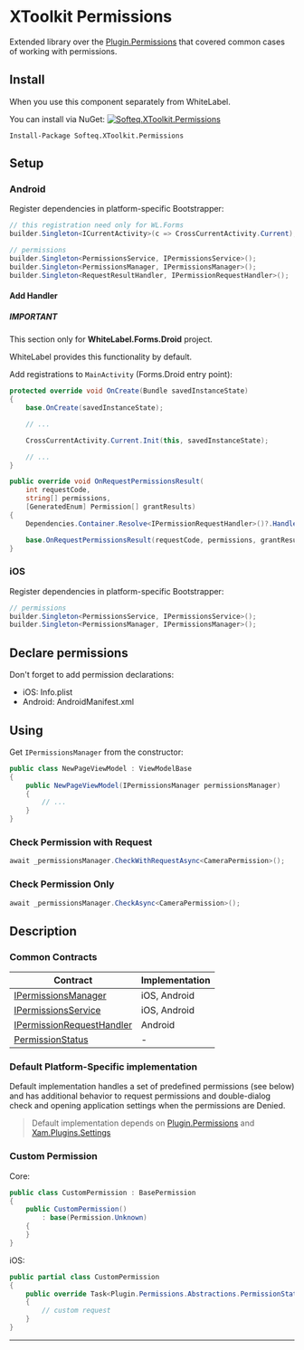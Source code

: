 # XToolkit Permissions

Extended library over the [Plugin.Permissions](https://github.com/jamesmontemagno/PermissionsPlugin) that covered common cases of working with permissions.

## Install

When you use this component separately from WhiteLabel.

You can install via NuGet: [![Softeq.XToolkit.Permissions](https://buildstats.info/nuget/Softeq.XToolkit.Permissions?includePreReleases=true)](https://www.nuget.org/packages/Softeq.XToolkit.Permissions)

```text
Install-Package Softeq.XToolkit.Permissions
```

## Setup

### Android

Register dependencies in platform-specific Bootstrapper:

```cs
// this registration need only for WL.Forms
builder.Singleton<ICurrentActivity>(c => CrossCurrentActivity.Current);

// permissions
builder.Singleton<PermissionsService, IPermissionsService>();
builder.Singleton<PermissionsManager, IPermissionsManager>();
builder.Singleton<RequestResultHandler, IPermissionRequestHandler>();
```

#### Add Handler

<div class="IMPORTANT">
<h5>IMPORTANT</h5>
<p>This section only for <b>WhiteLabel.Forms.Droid</b> project.

WhiteLabel provides this functionality by default.</p>
</div>

Add registrations to `MainActivity` (Forms.Droid entry point):

```cs
protected override void OnCreate(Bundle savedInstanceState)
{
    base.OnCreate(savedInstanceState);

    // ...

    CrossCurrentActivity.Current.Init(this, savedInstanceState);

    // ...
}

public override void OnRequestPermissionsResult(
    int requestCode,
    string[] permissions,
    [GeneratedEnum] Permission[] grantResults)
{
    Dependencies.Container.Resolve<IPermissionRequestHandler>()?.Handle(requestCode, permissions, grantResults);

    base.OnRequestPermissionsResult(requestCode, permissions, grantResults);
}
```

### iOS

Register dependencies in platform-specific Bootstrapper:

```cs
// permissions
builder.Singleton<PermissionsService, IPermissionsService>();
builder.Singleton<PermissionsManager, IPermissionsManager>();
```

## Declare permissions

Don't forget to add permission declarations:

- iOS: Info.plist
- Android: AndroidManifest.xml

## Using

Get `IPermissionsManager` from the constructor:

```cs
public class NewPageViewModel : ViewModelBase
{
    public NewPageViewModel(IPermissionsManager permissionsManager)
    {
        // ...
    }
}
```

### Check Permission with Request

```cs
await _permissionsManager.CheckWithRequestAsync<CameraPermission>();
```

### Check Permission Only

```cs
await _permissionsManager.CheckAsync<CameraPermission>();
```

## Description

### Common Contracts

Contract | Implementation
---------|----------------
[IPermissionsManager](xref:Softeq.XToolkit.Permissions.IPermissionsManager) | iOS, Android
[IPermissionsService](xref:Softeq.XToolkit.Permissions.IPermissionsService) | iOS, Android
[IPermissionRequestHandler](xref:Softeq.XToolkit.Common.Droid.Permissions.IPermissionRequestHandler) | Android
[PermissionStatus](xref:Softeq.XToolkit.Permissions.PermissionStatus) | -

### Default Platform-Specific implementation

Default implementation handles a set of predefined permissions (see below) and has additional behavior to request permissions and double-dialog check and opening application settings when the permissions are Denied.

> Default implementation depends on [Plugin.Permissions](https://www.nuget.org/packages/Plugin.Permissions) and [Xam.Plugins.Settings](https://www.nuget.org/packages/Xam.Plugins.Settings)

### Custom Permission

Core:

```cs
public class CustomPermission : BasePermission
{
    public CustomPermission()
        : base(Permission.Unknown)
    {
    }
}
```

iOS:

```cs
public partial class CustomPermission
{
    public override Task<Plugin.Permissions.Abstractions.PermissionStatus> RequestPermissionAsync()
    {
        // custom request
    }
}
```


---
